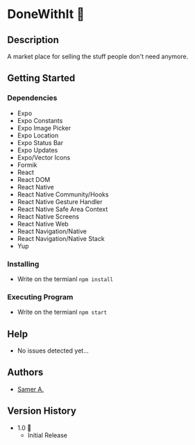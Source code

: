 # DoneWithIt 🚀

## Description

A market place for selling the stuff people don't need anymore.

## Getting Started

### Dependencies

- Expo
- Expo Constants
- Expo Image Picker
- Expo Location
- Expo Status Bar
- Expo Updates
- Expo/Vector Icons
- Formik
- React
- React DOM
- React Native
- React Native Community/Hooks
- React Native Gesture Handler
- React Native Safe Area Context
- React Native Screens
- React Native Web
- React Navigation/Native
- React Navigation/Native Stack
- Yup

### Installing

- Write on the termianl `npm install`

### Executing Program

- Write on the termianl `npm start`

## Help

- No issues detected yet...

## Authors

- [Samer A.](https://cleversamer.web.app/)

## Version History

- 1.0 🚀
  - Initial Release
